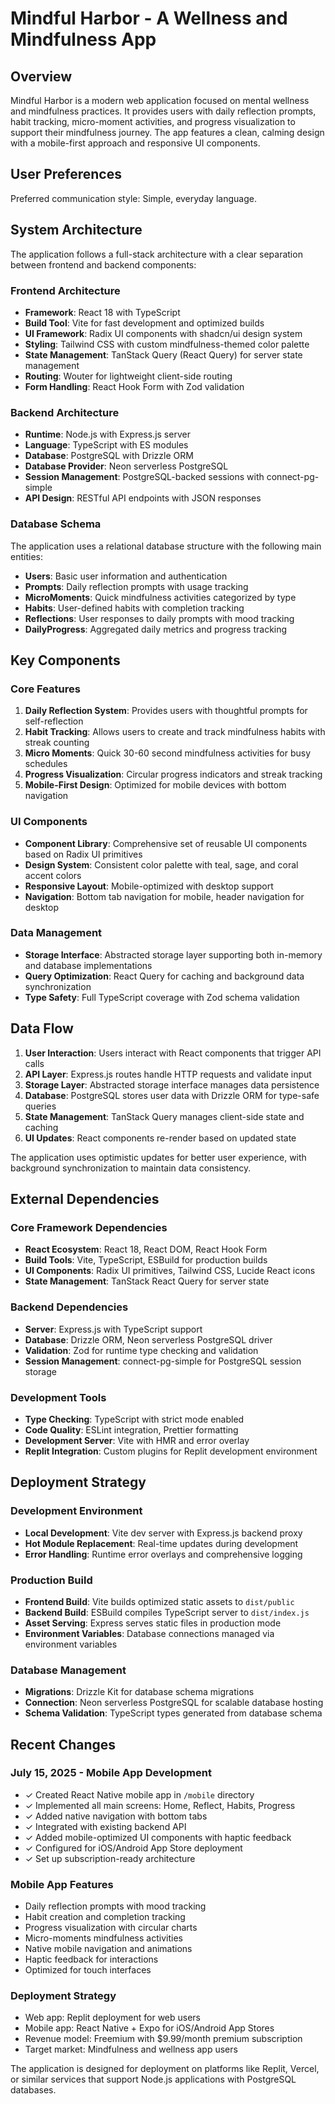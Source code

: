 # Mindful Harbor - A Wellness and Mindfulness App

## Overview

Mindful Harbor is a modern web application focused on mental wellness and mindfulness practices. It provides users with daily reflection prompts, habit tracking, micro-moment activities, and progress visualization to support their mindfulness journey. The app features a clean, calming design with a mobile-first approach and responsive UI components.

## User Preferences

Preferred communication style: Simple, everyday language.

## System Architecture

The application follows a full-stack architecture with a clear separation between frontend and backend components:

### Frontend Architecture
- **Framework**: React 18 with TypeScript
- **Build Tool**: Vite for fast development and optimized builds
- **UI Framework**: Radix UI components with shadcn/ui design system
- **Styling**: Tailwind CSS with custom mindfulness-themed color palette
- **State Management**: TanStack Query (React Query) for server state management
- **Routing**: Wouter for lightweight client-side routing
- **Form Handling**: React Hook Form with Zod validation

### Backend Architecture  
- **Runtime**: Node.js with Express.js server
- **Language**: TypeScript with ES modules
- **Database**: PostgreSQL with Drizzle ORM
- **Database Provider**: Neon serverless PostgreSQL
- **Session Management**: PostgreSQL-backed sessions with connect-pg-simple
- **API Design**: RESTful API endpoints with JSON responses

### Database Schema
The application uses a relational database structure with the following main entities:
- **Users**: Basic user information and authentication
- **Prompts**: Daily reflection prompts with usage tracking
- **MicroMoments**: Quick mindfulness activities categorized by type
- **Habits**: User-defined habits with completion tracking
- **Reflections**: User responses to daily prompts with mood tracking
- **DailyProgress**: Aggregated daily metrics and progress tracking

## Key Components

### Core Features
1. **Daily Reflection System**: Provides users with thoughtful prompts for self-reflection
2. **Habit Tracking**: Allows users to create and track mindfulness habits with streak counting
3. **Micro Moments**: Quick 30-60 second mindfulness activities for busy schedules
4. **Progress Visualization**: Circular progress indicators and streak tracking
5. **Mobile-First Design**: Optimized for mobile devices with bottom navigation

### UI Components
- **Component Library**: Comprehensive set of reusable UI components based on Radix UI primitives
- **Design System**: Consistent color palette with teal, sage, and coral accent colors
- **Responsive Layout**: Mobile-optimized with desktop support
- **Navigation**: Bottom tab navigation for mobile, header navigation for desktop

### Data Management
- **Storage Interface**: Abstracted storage layer supporting both in-memory and database implementations
- **Query Optimization**: React Query for caching and background data synchronization
- **Type Safety**: Full TypeScript coverage with Zod schema validation

## Data Flow

1. **User Interaction**: Users interact with React components that trigger API calls
2. **API Layer**: Express.js routes handle HTTP requests and validate input
3. **Storage Layer**: Abstracted storage interface manages data persistence
4. **Database**: PostgreSQL stores user data with Drizzle ORM for type-safe queries
5. **State Management**: TanStack Query manages client-side state and caching
6. **UI Updates**: React components re-render based on updated state

The application uses optimistic updates for better user experience, with background synchronization to maintain data consistency.

## External Dependencies

### Core Framework Dependencies
- **React Ecosystem**: React 18, React DOM, React Hook Form
- **Build Tools**: Vite, TypeScript, ESBuild for production builds
- **UI Components**: Radix UI primitives, Tailwind CSS, Lucide React icons
- **State Management**: TanStack React Query for server state

### Backend Dependencies
- **Server**: Express.js with TypeScript support
- **Database**: Drizzle ORM, Neon serverless PostgreSQL driver
- **Validation**: Zod for runtime type checking and validation
- **Session Management**: connect-pg-simple for PostgreSQL session storage

### Development Tools
- **Type Checking**: TypeScript with strict mode enabled
- **Code Quality**: ESLint integration, Prettier formatting
- **Development Server**: Vite with HMR and error overlay
- **Replit Integration**: Custom plugins for Replit development environment

## Deployment Strategy

### Development Environment
- **Local Development**: Vite dev server with Express.js backend proxy
- **Hot Module Replacement**: Real-time updates during development
- **Error Handling**: Runtime error overlays and comprehensive logging

### Production Build
- **Frontend Build**: Vite builds optimized static assets to `dist/public`
- **Backend Build**: ESBuild compiles TypeScript server to `dist/index.js`
- **Asset Serving**: Express serves static files in production mode
- **Environment Variables**: Database connections managed via environment variables

### Database Management
- **Migrations**: Drizzle Kit for database schema migrations
- **Connection**: Neon serverless PostgreSQL for scalable database hosting
- **Schema Validation**: TypeScript types generated from database schema

## Recent Changes

### July 15, 2025 - Mobile App Development
- ✓ Created React Native mobile app in `/mobile` directory  
- ✓ Implemented all main screens: Home, Reflect, Habits, Progress
- ✓ Added native navigation with bottom tabs
- ✓ Integrated with existing backend API
- ✓ Added mobile-optimized UI components with haptic feedback
- ✓ Configured for iOS/Android App Store deployment
- ✓ Set up subscription-ready architecture

### Mobile App Features
- Daily reflection prompts with mood tracking
- Habit creation and completion tracking  
- Progress visualization with circular charts
- Micro-moments mindfulness activities
- Native mobile navigation and animations
- Haptic feedback for interactions
- Optimized for touch interfaces

### Deployment Strategy
- Web app: Replit deployment for web users
- Mobile app: React Native + Expo for iOS/Android App Stores
- Revenue model: Freemium with $9.99/month premium subscription
- Target market: Mindfulness and wellness app users

The application is designed for deployment on platforms like Replit, Vercel, or similar services that support Node.js applications with PostgreSQL databases.
